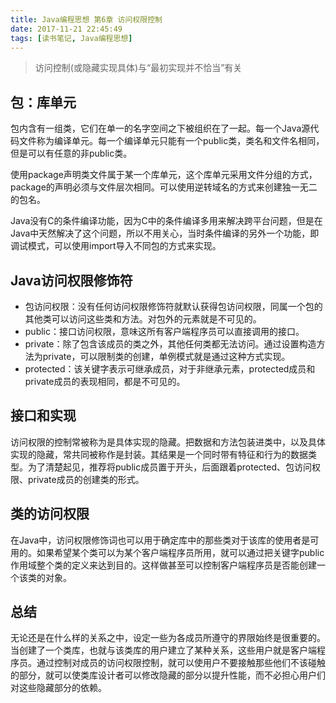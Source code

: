 ```yaml
---
title: Java编程思想 第6章 访问权限控制
date: 2017-11-21 22:45:49
tags: [读书笔记, Java编程思想]
---
```

> 访问控制(或隐藏实现具体)与“最初实现并不恰当”有关
<!--more-->
## 包：库单元

包内含有一组类，它们在单一的名字空间之下被组织在了一起。每一个Java源代码文件称为编译单元。每一个编译单元只能有一个public类，类名和文件名相同，但是可以有任意的非public类。

使用package声明类文件属于某一个库单元，这个库单元采用文件分组的方式，package的声明必须与文件层次相同。可以使用逆转域名的方式来创建独一无二的包名。

Java没有C的条件编译功能，因为C中的条件编译多用来解决跨平台问题，但是在Java中天然解决了这个问题，所以不用关心，当时条件编译的另外一个功能，即调试模式，可以使用import导入不同包的方式来实现。

## Java访问权限修饰符

- 包访问权限：没有任何访问权限修饰符就默认获得包访问权限，同属一个包的其他类可以访问这些类和方法。对包外的元素就是不可见的。
- public：接口访问权限，意味这所有客户端程序员可以直接调用的接口。
- private：除了包含该成员的类之外，其他任何类都无法访问。通过设置构造方法为private，可以限制类的创建，单例模式就是通过这种方式实现。
- protected：该关键字表示可继承成员，对于非继承元素，protected成员和private成员的表现相同，都是不可见的。

## 接口和实现

访问权限的控制常被称为是具体实现的隐藏。把数据和方法包装进类中，以及具体实现的隐藏，常共同被称作是封装。其结果是一个同时带有特征和行为的数据类型。为了清楚起见，推荐将public成员置于开头，后面跟着protected、包访问权限、private成员的创建类的形式。

## 类的访问权限

在Java中，访问权限修饰词也可以用于确定库中的那些类对于该库的使用者是可用的。如果希望某个类可以为某个客户端程序员所用，就可以通过把关键字public作用域整个类的定义来达到目的。这样做甚至可以控制客户端程序员是否能创建一个该类的对象。

## 总结

无论还是在什么样的关系之中，设定一些为各成员所遵守的界限始终是很重要的。当创建了一个类库，也就与该类库的用户建立了某种关系，这些用户就是客户端程序员。通过控制对成员的访问权限控制，就可以使用户不要接触那些他们不该碰触的部分，就可以使类库设计者可以修改隐藏的部分以提升性能，而不必担心用户们对这些隐藏部分的依赖。